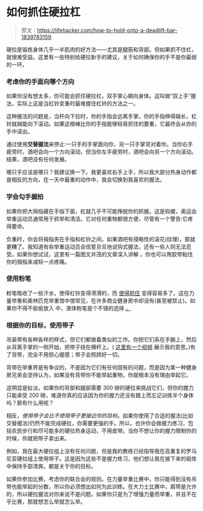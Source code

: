 # 如何抓住硬拉杠

> 原文：<https://lifehacker.com/how-to-hold-onto-a-deadlift-bar-1839783159>

硬拉是锻炼身体几乎一半肌肉的好方法——尤其是腿筋和背部。但如果抓不住杠，就很难受益。这里有一些特别给硬拉新手的建议，关于如何确保你的手不是你最弱的一环。



### 考虑你的手面向哪个方向

如果你没有想太多，你可能会抓住硬拉杠，双手掌心朝向身体。这叫做“双上手”握法，实际上这是当杠铃变重时最难握住杠铃的方法之一。

这种握法的问题是，当杆向下拉时，你的手指会远离手掌。你的手指伸得越长，杠铃就越能向下滚动。如果这根棒比你的手指能够轻易抓住的要重，它最终会从你的手中滚出。

通过使用**交替握法**来停止:一只手的手掌面向你，另一只手掌背对着你。当你右手疲劳时，酒吧会向一个方向滚动，但当你左手疲劳时，酒吧会向另一个方向滚动。结果，酒吧没有任何发展。

哪只手应该是哪只？我建议换一下。我更喜欢右手上手，所以我大部分热身动作都是相反的方向，在一天中最重的动作中，我会切换到我喜欢的握法。

### 学会勾手握拍

如果你把大拇指藏在手指下面，杠就几乎不可能挣脱你的抓握。这是钩握，奥运会举重运动员通常用于抓举和清洁。它对任何重物都很方便，尽管有一个警告:它疼得要命。

负重时，你会将拇指夹在手指和杠铃之间。如果酒吧有侵略性的滚花(纹理)，那就更糟了。我知道有些举重运动员会信誓旦旦地说钩式握法，还有一些人则无法忍受。如果你想试试，这里有一篇图文并茂的文章深入讲解 。你也可以用胶带粘住你的拇指来减轻一点疼痛。

### 使用粉笔

粉笔吸收了一些汗水，使得杠铃变得滑滑的，而 [使得抓住](https://lifehacker.com/use-chalk-to-lift-more-weight-1835493061) 变得容易多了。这在力量举重和奥林匹克举重馆中很常见，在许多商业健身房中却没有(甚至被禁止)。如果你不得不偷偷放入 中，液体粉笔是个不错的选择 [。](https://vitals.lifehacker.com/how-to-use-chalk-at-a-gym-that-doesnt-allow-chalk-1839480265)

### 根据你的目标，使用带子

吊装带有各种各样的样式，但它们都做着类似的工作。你把它们系在手腕上，然后从背离手掌的一侧开始，把带子绕在横杆上。( [这里有一个视频](https://www.youtube.com/watch?v=cQtgNZ4o5Dg) 展示我的意思。)有了背带，完全不用担心握感；带子会照顾好一切。

背带在举重界是有争议的，不是因为它们有任何固有的问题，而是因为某一种健身房兄弟会坚持认为，如果没有背带你不能举起重物，你就根本没有理由举起它。

这明显是扯淡。如果你的背部和腿部需要 300 磅的硬拉来挑战它们，但你的握力只能承受 200 磅，难道你真的应该因为你的握力还没有跟上而忘记训练半个身体吗？那有什么用呢？

相反，*使用带子会比不使用带子更接近你的目标*。如果你使用了合适的握法(比如交替握法)仍然不能完成硬拉，你需要更强的手。所以，也许你会做握力练习，包括农民步行和尽可能多的硬拉热身运动，不用皮带。当你不想让你的握力限制你的时候，你就把带子拿出来。

例如，我在最大硬拉组上没有任何问题，但是我的教练已经指导我在高重复的罗马尼亚硬拉组上使用带子。这是因为这些不是握力练习，他们想让我在接下来的锻炼中保持手部清爽。都是关于你的目标。

如果你参加比赛，考虑你的联合会的规则。在力量举重比赛中，你只能得到没有吊带也能举起的分数，所以你必须想出如何为此训练。在大力士比赛中，肩带是允许的，所以硬拉握法对你来说不是问题。如果你只是为了增强力量而举重，并且不在乎比赛，那就想怎么举就怎么举。